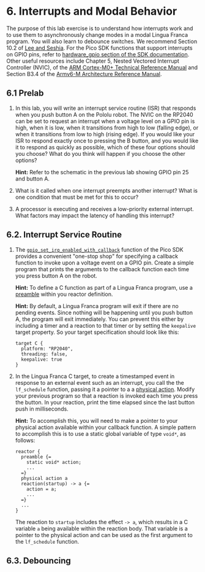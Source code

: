 # 6. Interrupts and Modal Behavior

<style type="text/css">
    ol ol { list-style-type: lower-alpha; }
</style>

The purpose of this lab exercise is to understand how interrupts work and to use them to asynchronously change modes in a modal Lingua Franca program.
You will also learn to debounce switches.
We recommend Section 10.2 of [Lee and Seshia](https://leeseshia.org).
For the Pico SDK functions that support interrupts on GPIO pins, refer to [hardware_gpio section of the SDK documentation](https://www.raspberrypi.com/documentation/pico-sdk/hardware.html#hardware_gpio).
Other useful resources include Chapter 5, Nested Vectored Interrupt Controller (NVIC), of the [ARM Cortex-M0+ Technical Reference Manual](https://developer.arm.com/documentation/ddi0484/latest/) and
Section B3.4 of the [Armv6-M Architecture Reference Manual](https://developer.arm.com/documentation/ddi0419/latest/).

## 6.1 Prelab

1. In this lab, you will write an interrupt service routine (ISR) that responds when you push button A on the Pololu robot.  The NVIC on the RP2040 can be set to request an interrupt when a voltage level on a GPIO pin is high, when it is low, when it transitions from high to low (falling edge), or when it transitions from low to high (rising edge).  If you would like your ISR to respond exactly once to pressing the B button, and you would like it to respond as quickly as possible, which of these four options should you choose?  What do you think will happen if you choose the other options?

    **Hint:** Refer to the schematic in the previous lab showing GPIO pin 25 and button A.

2. What is it called when one interrupt preempts another interrupt? 
What is one condition that must be met for this to occur?

3. A processor is executing and receives a low-priority external interrupt. What
factors may impact the latency of handling this interrupt?

## 6.2. Interrupt Service Routine

1. The [`gpio_set_irq_enabled_with_callback`](https://www.raspberrypi.com/documentation/pico-sdk/hardware.html#ga6165f07f4b619dd08ea6dc97d069e78a) function of the Pico SDK provides a convenient "one-stop shop" for specifying a callback function to invoke upon a voltage event on a GPIO pin. Create a simple program that prints the arguments to the callback function each time you press button A on the robot.

    **Hint:** To define a C function as part of a Lingua Franca program, use a [preamble](https://www.lf-lang.org/docs/handbook/preambles?target=c) within you reactor definition.

    **Hint:** By default, a Lingua Franca program will exit if there are no pending events. Since nothing will be happening until you push button A, the program will exit immediately. You can prevent this either by including a timer and a reaction to that timer or by setting the `keepalive` target property. So your target specification should look like this:
    
    ```
    target C {
      platform: "RP2040",
      threading: false,
      keepalive: true
    }
    ```

2. In the Lingua Franca C target, to create a timestamped event in response to an external event such as an interrupt, you call the the `lf_schedule` function, passing it a pointer to a a [physical action](https://www.lf-lang.org/docs/handbook/actions?target=c).  Modify your previous program so that a reaction is invoked each time you press the button.  In your reaction, print the time elapsed since the last button push in milliseconds.

    **Hint:** To accomplish this, you will need to make a pointer to your physical action available within your callback function.  A simple pattern to accomplish this is to use a static global variable of type `void*`, as follows:
    
    ```
    reactor {
      preamble {=
        static void* action;
        ...
      =}
      physical action a
      reaction(startup) -> a {=
        action = a;
        ...
      =}
      ...
    }
    ```
    
    The reaction to `startup` includes the effect `-> a`, which results in a C variable `a` being available within the reaction body. That variable is a pointer to the physical action and can be used as the first argument to the `lf_schedule` function.

## 6.3. Debouncing